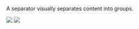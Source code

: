 A separator visually separates content into groups.

<DisplayToggle onText="Dark" offText="Light" label="Theme Switcher">

<img className="off" src="https://static2.sharepointonline.com/files/fabric-cdn-prod_20200701.001/fabric-website/images/controls/macos/Separator/separator_light.png?text=LightMode" />
<img className="on" src="https://static2.sharepointonline.com/files/fabric-cdn-prod_20200701.001/fabric-website/images/controls/macos/Separator/separator_dark.png?text=DarkMode" />

</DisplayToggle>

